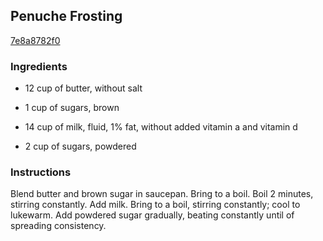 ## Penuche Frosting

[7e8a8782f0](http://www.food.com/recipe/penuche-frosting-198562)

### Ingredients

 - 12 cup of butter, without salt

 - 1 cup of sugars, brown

 - 14 cup of milk, fluid, 1% fat, without added vitamin a and vitamin d

 - 2 cup of sugars, powdered

### Instructions

Blend butter and brown sugar in saucepan. Bring to a boil. Boil 2 minutes, stirring constantly. Add milk. Bring to a boil, stirring constantly; cool to lukewarm. Add powdered sugar gradually, beating constantly until of spreading consistency.